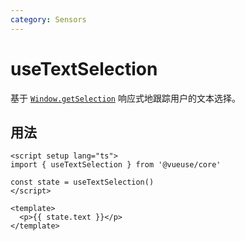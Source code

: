 ```yaml
---
category: Sensors
---
```


# useTextSelection

基于 [`Window.getSelection`](https://developer.mozilla.org/en-US/docs/Web/API/Window/getSelection) 响应式地跟踪用户的文本选择。

## 用法

```vue
<script setup lang="ts">
import { useTextSelection } from '@vueuse/core'

const state = useTextSelection()
</script>

<template>
  <p>{{ state.text }}</p>
</template>
```
